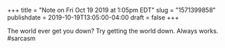 +++
title = "Note on Fri Oct 19 2019 at 1:05pm EDT"
slug = "1571399858"
publishdate = 2019-10-19T13:05:00-04:00
draft = false
+++

The world ever get you down? Try getting the world down. Always works. #sarcasm
